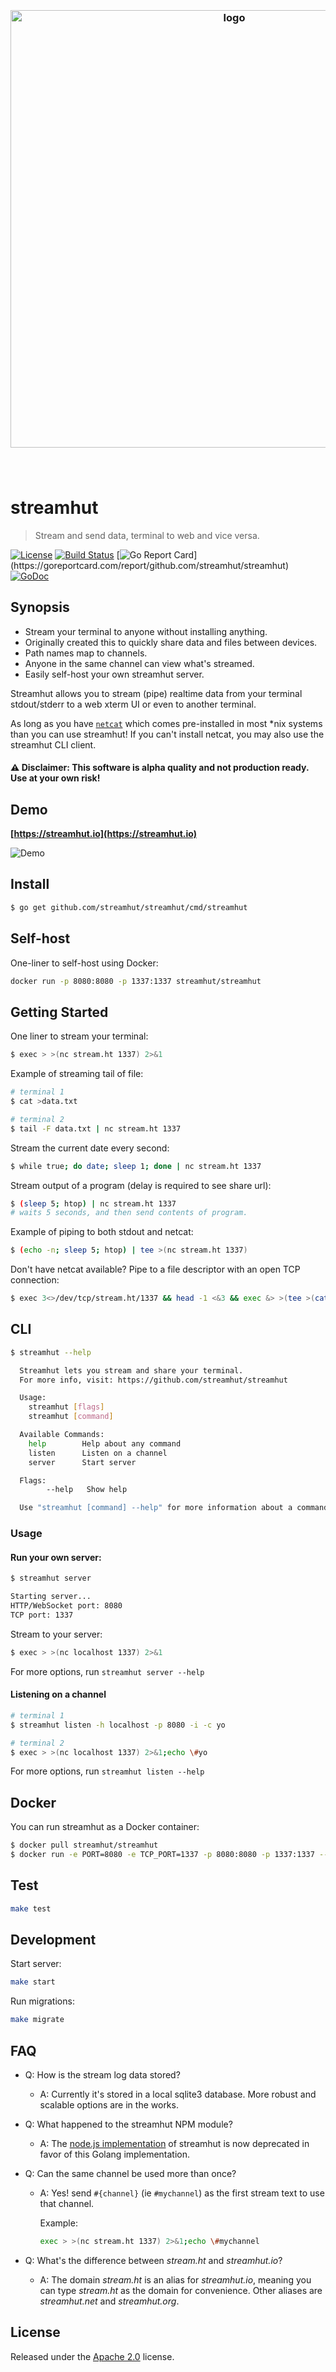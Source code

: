 <h3 align="center">
  <br />
  <img src="https://user-images.githubusercontent.com/168240/83982881-ecf66c00-a8de-11ea-969e-8b41887d681e.png" alt="logo" width="700" />
  <br />
  <br />
  <br />
</h3>

# streamhut

> Stream and send data, terminal to web and vice versa.

[![License](http://img.shields.io/badge/license-MIT-blue.svg)](https://raw.githubusercontent.com/streamhut/streamhut/master/LICENSE)
[![Build Status](https://travis-ci.org/streamhut/streamhut.svg?branch=master)](https://travis-ci.org/streamhut/streamhut)
[![Go Report Card](https://goreportcard.com/badge/github.com/streamhut/streamhut?)](https://goreportcard.com/report/github.com/streamhut/streamhut)
[![GoDoc](https://godoc.org/github.com/streamhut/streamhut?status.svg)](https://godoc.org/github.com/streamhut/streamhut)
<!--
[![Mentioned in Awesome Terminals](https://awesome.re/mentioned-badge.svg)](https://github.com/k4m4/terminals-are-sexy)
-->

## Synopsis

- Stream your terminal to anyone without installing anything.
- Originally created this to quickly share data and files between devices.
- Path names map to channels.
- Anyone in the same channel can view what's streamed.
- Easily self-host your own streamhut server.

Streamhut allows you to stream (pipe) realtime data from your terminal stdout/stderr to a web xterm UI or even to another terminal.

As long as you have [`netcat`](https://en.wikipedia.org/wiki/Netcat) which comes pre-installed in most *nix systems than you can use streamhut! If you can't install netcat, you may also use the streamhut CLI client.

#### ⚠️ Disclaimer: This software is alpha quality and not production ready. Use at your own risk!

## Demo

**[https://streamhut.io](https://streamhut.io)**

![Demo](https://s3.amazonaws.com/assets.streamhut.io/streamhut_demo_1.gif)

## Install

```bash
$ go get github.com/streamhut/streamhut/cmd/streamhut
```

## Self-host

One-liner to self-host using Docker:

```bash
docker run -p 8080:8080 -p 1337:1337 streamhut/streamhut
```

## Getting Started

One liner to stream your terminal:

```bash
$ exec > >(nc stream.ht 1337) 2>&1
```

Example of streaming tail of file:

```bash
# terminal 1
$ cat >data.txt
```

```bash
# terminal 2
$ tail -F data.txt | nc stream.ht 1337
```

Stream the current date every second:

```bash
$ while true; do date; sleep 1; done | nc stream.ht 1337
```

Stream output of a program (delay is required to see share url):

```bash
$ (sleep 5; htop) | nc stream.ht 1337
# waits 5 seconds, and then send contents of program.
```

Example of piping to both stdout and netcat:

```bash
$ (echo -n; sleep 5; htop) | tee >(nc stream.ht 1337)
```

Don't have netcat available? Pipe to a file descriptor with an open TCP connection:

```bash
$ exec 3<>/dev/tcp/stream.ht/1337 && head -1 <&3 && exec &> >(tee >(cat >&3))
```

## CLI

```bash
$ streamhut --help

  Streamhut lets you stream and share your terminal.
  For more info, visit: https://github.com/streamhut/streamhut

  Usage:
    streamhut [flags]
    streamhut [command]

  Available Commands:
    help        Help about any command
    listen      Listen on a channel
    server      Start server

  Flags:
        --help   Show help

  Use "streamhut [command] --help" for more information about a command.

```

### Usage

#### Run your own server:

```bash
$ streamhut server

Starting server...
HTTP/WebSocket port: 8080
TCP port: 1337
```

Stream to your server:

```bash
$ exec > >(nc localhost 1337) 2>&1
```

For more options, run `streamhut server --help`

#### Listening on a channel

```bash
# terminal 1
$ streamhut listen -h localhost -p 8080 -i -c yo
```

```bash
# terminal 2
$ exec > >(nc localhost 1337) 2>&1;echo \#yo
```

For more options, run `streamhut listen --help`

## Docker

You can run streamhut as a Docker container:

```bash
$ docker pull streamhut/streamhut
$ docker run -e PORT=8080 -e TCP_PORT=1337 -p 8080:8080 -p 1337:1337 --restart unless-stopped streamhut/streamhut:latest
```

## Test

```bash
make test
```

## Development

Start server:

```bash
make start
```

Run migrations:

```bash
make migrate
```

## FAQ

- Q: How is the stream log data stored?

  - A: Currently it's stored in a local sqlite3 database. More robust and scalable options are in the works.

- Q: What happened to the streamhut NPM module?

  - A: The [node.js implementation](https://github.com/streamhut/streamhut/tree/nodejs) of streamhut is now deprecated in favor of this Golang implementation.

- Q: Can the same channel be used more than once?

  - A: Yes! send `#{channel}` (ie `#mychannel`) as the first stream text to use that channel.

    Example:

    ```bash
    exec > >(nc stream.ht 1337) 2>&1;echo \#mychannel
    ```

- Q: What's the difference between _stream.ht_ and _streamhut.io_?

  - A: The domain _stream.ht_ is an alias for _streamhut.io_, meaning you can type _stream.ht_ as the domain for convenience. Other aliases are _streamhut.net_ and _streamhut.org_.

## License

Released under the [Apache 2.0](./LICENSE) license.

